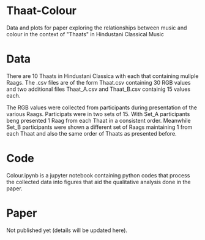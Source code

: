 # Thaat-Colour

Data and plots for paper exploring the relationships between music and colour in the context of "Thaats" in Hindustani Classical Music

# Data

There are 10 Thaats in Hindustani Classica with each that containing muliple Raags. The .csv files are of the form Thaat.csv containing 30 RGB values and two additional files Thaat_A.csv and Thaat_B.csv containig 15 values each.

The RGB values were collected from participants during presentation of the various Raags. Participats were in two sets of 15. With Set_A participants beng presented 1 Raag from each Thaat in a consistent order. Meanwhile Set_B participants were shown a different set of Raags maintaining 1 from each Thaat and also the same order of Thaats as presented before.

# Code

Colour.ipynb is a jupyter notebook containing python codes that process the collected data into figures that aid the qualitative analysis done in the paper.

# Paper

Not published yet (details will be updated here).

